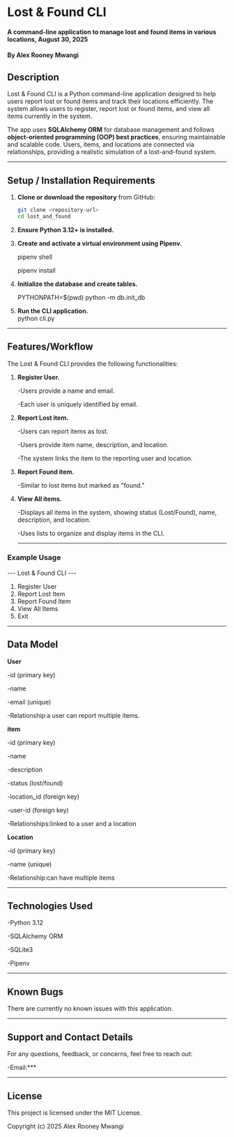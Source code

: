 # Lost & Found CLI  
#### A command-line application to manage lost and found items in various locations, August 30, 2025  
#### By **Alex Rooney Mwangi**

## Description  
Lost & Found CLI is a Python command-line application designed to help users report lost or found items and track their locations efficiently. The system allows users to register, report lost or found items, and view all items currently in the system.  

The app uses **SQLAlchemy ORM** for database management and follows **object-oriented programming (OOP) best practices**, ensuring maintainable and scalable code. Users, items, and locations are connected via relationships, providing a realistic simulation of a lost-and-found system.

---

## Setup / Installation Requirements  

1. **Clone or download the repository** from GitHub:  
   ```bash
   git clone <repository-url>
   cd lost_and_found

2. **Ensure Python 3.12+ is installed.**

3. **Create and activate a virtual environment using Pipenv.**

     pipenv shell

     pipenv install

4. **Initialize the database and create tables.**

   PYTHONPATH=$(pwd) python -m db.init_db

5. **Run the CLI  application.**\
    python cli.py

---

## Features/Workflow
The Lost & Found CLI provides the following functionalities:

1. **Register User.**

   -Users provide a name and email.

   -Each user is uniquely identified by email.

2. **Report Lost item.**

    -Users can report items as lost.

    -Users provide item name, description, and location.

    -The system links the item to the reporting user and location.

3. **Report Found item.**

    -Similar to lost items but marked as "found."

4. **View All items.**

    -Displays all items in the system, showing status (Lost/Found), name, description, and location.

    -Uses lists to organize and display items in the CLI.

    ---

### Example Usage
--- Lost & Found CLI ---
1. Register User
2. Report Lost Item
3. Report Found Item
4. View All Items
5. Exit

---

## Data Model
**User**

   -id (primary key)

   -name

   -email (unique)

   -Relationship:a user can report multiple items.

**item**

  -id (primary key)

  -name

  -description

  -status (lost/found)

  -location_id (foreign key)

  -user-id (foreign key)

  -Relationships:linked to a user and a location

**Location**

  -id (primary key)

  -name (unique)

  -Relationship:can have multiple items

---

## Technologies Used

  -Python 3.12

  -SQLAlchemy ORM

  -SQLite3

  -Pipenv

  ---

## Known Bugs

There are currently no known issues with this application.

---

## Support and Contact Details
For any questions, feedback, or concerns, feel free to reach out:

  -Email:***

  ---

## License
This project is licensed under the MIT License.

Copyright (c) 2025 Alex Rooney Mwangi  